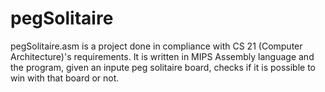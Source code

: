 # pegSolitaire
pegSolitaire.asm is a project done in compliance with CS 21 (Computer Architecture)'s requirements. It is written in MIPS Assembly language and the program, given an inpute peg solitaire board, checks if it is possible to win with that board or not.
